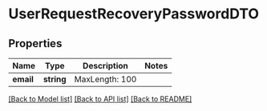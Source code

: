 # UserRequestRecoveryPasswordDTO

## Properties
Name | Type | Description | Notes
------------ | ------------- | ------------- | -------------
**email** | **string** | MaxLength: 100 | 

[[Back to Model list]](../README.md#documentation-for-models) [[Back to API list]](../README.md#documentation-for-api-endpoints) [[Back to README]](../README.md)


